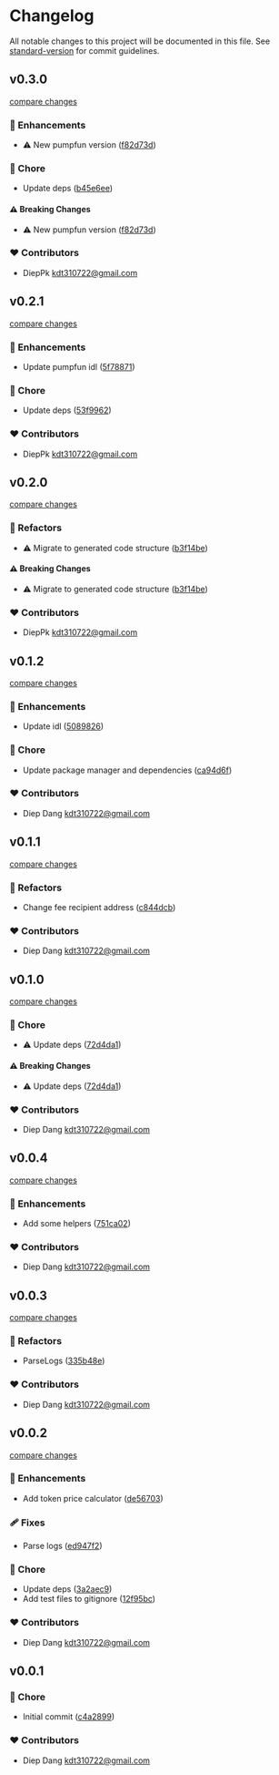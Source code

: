 # Changelog

All notable changes to this project will be documented in this file.
See [standard-version](https://github.com/conventional-changelog/standard-version) for commit guidelines.

## v0.3.0

[compare changes](https://github.com/kdt-sol/pumpfun-sdk/compare/v0.2.1...v0.3.0)

### 🚀 Enhancements

- ⚠️  New pumpfun version ([f82d73d](https://github.com/kdt-sol/pumpfun-sdk/commit/f82d73d))

### 🏡 Chore

- Update deps ([b45e6ee](https://github.com/kdt-sol/pumpfun-sdk/commit/b45e6ee))

#### ⚠️ Breaking Changes

- ⚠️  New pumpfun version ([f82d73d](https://github.com/kdt-sol/pumpfun-sdk/commit/f82d73d))

### ❤️ Contributors

- DiepPk <kdt310722@gmail.com>

## v0.2.1

[compare changes](https://github.com/kdt-sol/pumpfun-sdk/compare/v0.2.0...v0.2.1)

### 🚀 Enhancements

- Update pumpfun idl ([5f78871](https://github.com/kdt-sol/pumpfun-sdk/commit/5f78871))

### 🏡 Chore

- Update deps ([53f9962](https://github.com/kdt-sol/pumpfun-sdk/commit/53f9962))

### ❤️ Contributors

- DiepPk <kdt310722@gmail.com>

## v0.2.0

[compare changes](https://github.com/kdt-sol/pumpfun-sdk/compare/v0.1.2...v0.2.0)

### 💅 Refactors

- ⚠️  Migrate to generated code structure ([b3f14be](https://github.com/kdt-sol/pumpfun-sdk/commit/b3f14be))

#### ⚠️ Breaking Changes

- ⚠️  Migrate to generated code structure ([b3f14be](https://github.com/kdt-sol/pumpfun-sdk/commit/b3f14be))

### ❤️ Contributors

- DiepPk <kdt310722@gmail.com>

## v0.1.2

[compare changes](https://github.com/kdt-sol/pumpfun-sdk/compare/v0.1.1...v0.1.2)

### 🚀 Enhancements

- Update idl ([5089826](https://github.com/kdt-sol/pumpfun-sdk/commit/5089826))

### 🏡 Chore

- Update package manager and dependencies ([ca94d6f](https://github.com/kdt-sol/pumpfun-sdk/commit/ca94d6f))

### ❤️ Contributors

- Diep Dang <kdt310722@gmail.com>

## v0.1.1

[compare changes](https://github.com/kdt-sol/pumpfun-sdk/compare/v0.1.0...v0.1.1)

### 💅 Refactors

- Change fee recipient address ([c844dcb](https://github.com/kdt-sol/pumpfun-sdk/commit/c844dcb))

### ❤️ Contributors

- Diep Dang <kdt310722@gmail.com>

## v0.1.0

[compare changes](https://github.com/kdt-sol/pumpfun-sdk/compare/v0.0.4...v0.1.0)

### 🏡 Chore

- ⚠️  Update deps ([72d4da1](https://github.com/kdt-sol/pumpfun-sdk/commit/72d4da1))

#### ⚠️ Breaking Changes

- ⚠️  Update deps ([72d4da1](https://github.com/kdt-sol/pumpfun-sdk/commit/72d4da1))

### ❤️ Contributors

- Diep Dang <kdt310722@gmail.com>

## v0.0.4

[compare changes](https://github.com/kdt-sol/pumpfun-sdk/compare/v0.0.3...v0.0.4)

### 🚀 Enhancements

- Add some helpers ([751ca02](https://github.com/kdt-sol/pumpfun-sdk/commit/751ca02))

### ❤️ Contributors

- Diep Dang <kdt310722@gmail.com>

## v0.0.3

[compare changes](https://github.com/kdt-sol/pumpfun-sdk/compare/v0.0.2...v0.0.3)

### 💅 Refactors

- ParseLogs ([335b48e](https://github.com/kdt-sol/pumpfun-sdk/commit/335b48e))

### ❤️ Contributors

- Diep Dang <kdt310722@gmail.com>

## v0.0.2

[compare changes](https://github.com/kdt-sol/pumpfun-sdk/compare/v0.0.1...v0.0.2)

### 🚀 Enhancements

- Add token price calculator ([de56703](https://github.com/kdt-sol/pumpfun-sdk/commit/de56703))

### 🩹 Fixes

- Parse logs ([ed947f2](https://github.com/kdt-sol/pumpfun-sdk/commit/ed947f2))

### 🏡 Chore

- Update deps ([3a2aec9](https://github.com/kdt-sol/pumpfun-sdk/commit/3a2aec9))
- Add test files to gitignore ([12f95bc](https://github.com/kdt-sol/pumpfun-sdk/commit/12f95bc))

### ❤️ Contributors

- Diep Dang <kdt310722@gmail.com>

## v0.0.1


### 🏡 Chore

- Initial commit ([c4a2899](https://github.com/kdt-sol/pumpfun-sdk/commit/c4a2899))

### ❤️ Contributors

- Diep Dang <kdt310722@gmail.com>

